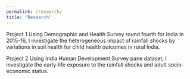 ```yaml
---
permalink: /research/
title: "Research"
---
```


Project 1 Using Demographic and Health Survey round fourth for India in 2015-16, I investigate the heterogeneous impact of rainfall shocks by variations in soil health for child health outcomes in rural India. 

Project 2 Using India Human Development Survey pane dataset, I investigate the early-life exposure to the rainfall shocks and adult socio-economic status.

